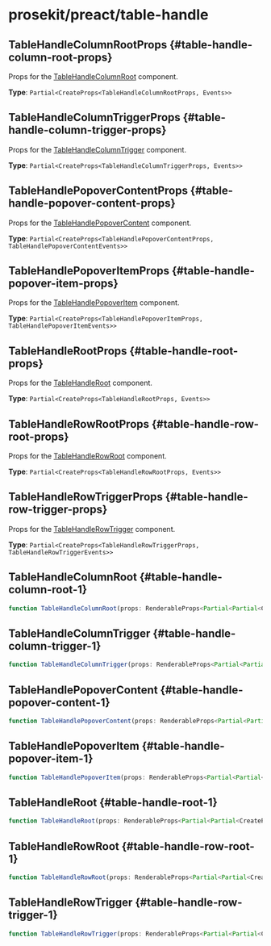 # prosekit/preact/table-handle

## TableHandleColumnRootProps {#table-handle-column-root-props}

Props for the [TableHandleColumnRoot](table-handle.md#table-handle-column-root-1) component.

**Type**: `Partial<CreateProps<TableHandleColumnRootProps, Events>>`

## TableHandleColumnTriggerProps {#table-handle-column-trigger-props}

Props for the [TableHandleColumnTrigger](table-handle.md#table-handle-column-trigger-1) component.

**Type**: `Partial<CreateProps<TableHandleColumnTriggerProps, Events>>`

## TableHandlePopoverContentProps {#table-handle-popover-content-props}

Props for the [TableHandlePopoverContent](table-handle.md#table-handle-popover-content-1) component.

**Type**: `Partial<CreateProps<TableHandlePopoverContentProps, TableHandlePopoverContentEvents>>`

## TableHandlePopoverItemProps {#table-handle-popover-item-props}

Props for the [TableHandlePopoverItem](table-handle.md#table-handle-popover-item-1) component.

**Type**: `Partial<CreateProps<TableHandlePopoverItemProps, TableHandlePopoverItemEvents>>`

## TableHandleRootProps {#table-handle-root-props}

Props for the [TableHandleRoot](table-handle.md#table-handle-root-1) component.

**Type**: `Partial<CreateProps<TableHandleRootProps, Events>>`

## TableHandleRowRootProps {#table-handle-row-root-props}

Props for the [TableHandleRowRoot](table-handle.md#table-handle-row-root-1) component.

**Type**: `Partial<CreateProps<TableHandleRowRootProps, Events>>`

## TableHandleRowTriggerProps {#table-handle-row-trigger-props}

Props for the [TableHandleRowTrigger](table-handle.md#table-handle-row-trigger-1) component.

**Type**: `Partial<CreateProps<TableHandleRowTriggerProps, TableHandleRowTriggerEvents>>`

## TableHandleColumnRoot {#table-handle-column-root-1}

```ts
function TableHandleColumnRoot(props: RenderableProps<Partial<Partial<CreateProps<TableHandleColumnRootProps, TableHandleColumnRootEvents>>> & RefAttributes<TableHandleColumnRoot> & HTMLAttributes<TableHandleColumnRoot>, any>, context?: any): ComponentChildren
```

## TableHandleColumnTrigger {#table-handle-column-trigger-1}

```ts
function TableHandleColumnTrigger(props: RenderableProps<Partial<Partial<CreateProps<TableHandleColumnTriggerProps, TableHandleColumnTriggerEvents>>> & RefAttributes<TableHandleColumnTrigger> & HTMLAttributes<TableHandleColumnTrigger>, any>, context?: any): ComponentChildren
```

## TableHandlePopoverContent {#table-handle-popover-content-1}

```ts
function TableHandlePopoverContent(props: RenderableProps<Partial<Partial<CreateProps<TableHandlePopoverContentProps, TableHandlePopoverContentEvents>>> & RefAttributes<TableHandlePopoverContent> & HTMLAttributes<TableHandlePopoverContent>, any>, context?: any): ComponentChildren
```

## TableHandlePopoverItem {#table-handle-popover-item-1}

```ts
function TableHandlePopoverItem(props: RenderableProps<Partial<Partial<CreateProps<TableHandlePopoverItemProps, TableHandlePopoverItemEvents>>> & RefAttributes<TableHandlePopoverItem> & HTMLAttributes<TableHandlePopoverItem>, any>, context?: any): ComponentChildren
```

## TableHandleRoot {#table-handle-root-1}

```ts
function TableHandleRoot(props: RenderableProps<Partial<Partial<CreateProps<TableHandleRootProps, TableHandleRootEvents>>> & RefAttributes<TableHandleRoot> & HTMLAttributes<TableHandleRoot>, any>, context?: any): ComponentChildren
```

## TableHandleRowRoot {#table-handle-row-root-1}

```ts
function TableHandleRowRoot(props: RenderableProps<Partial<Partial<CreateProps<TableHandleRowRootProps, TableHandleRowRootEvents>>> & RefAttributes<TableHandleRowRoot> & HTMLAttributes<TableHandleRowRoot>, any>, context?: any): ComponentChildren
```

## TableHandleRowTrigger {#table-handle-row-trigger-1}

```ts
function TableHandleRowTrigger(props: RenderableProps<Partial<Partial<CreateProps<TableHandleRowTriggerProps, TableHandleRowTriggerEvents>>> & RefAttributes<TableHandleRowTrigger> & HTMLAttributes<TableHandleRowTrigger>, any>, context?: any): ComponentChildren
```
